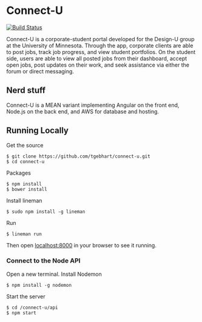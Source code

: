 # Connect-U

[![Build Status](https://travis-ci.org/tgebhart/connect-u.svg?branch=master)](https://travis-ci.org/tgebhart/connect-u)

Connect-U is a corporate-student portal developed for the Design-U group at the University of Minnesota. Through the app, corporate clients are able to post jobs, track job progress, and view student portfolios. On the student side, users are able to view all posted jobs from their dashboard, accept open jobs, post updates on their work, and seek assistance via either the forum or direct messaging.

## Nerd stuff

Connect-U is a MEAN variant implementing Angular on the front end, Node.js on the back end, and AWS for database and hosting.

## Running Locally

Get the source

    $ git clone https://github.com/tgebhart/connect-u.git
    $ cd connect-u

Packages

    $ npm install
    $ bower install

Install lineman

    $ sudo npm install -g lineman

Run

    $ lineman run

Then open <localhost:8000> in your browser to see it running.


### Connect to the Node API

Open a new terminal. Install Nodemon

    $ npm install -g nodemon

Start the server

    $ cd /connect-u/api
    $ npm start
